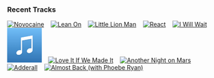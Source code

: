 ### Recent Tracks
[<img src='https://lastfm.freetls.fastly.net/i/u/300x300/06660d801cc3e6d3aa9717a87a8781e2.png' width='16%' height='16%' alt='Novocaine'>](https://www.last.fm/music/the%2bunlikely%2bcandidates/_/novocaine)&nbsp;&nbsp;&nbsp;&nbsp;[<img src='https://lastfm.freetls.fastly.net/i/u/300x300/fd9428cb2191fdd3cb775ae000813b3b.png' width='16%' height='16%' alt='Lean On'>](https://www.last.fm/music/major%2blazer/_/lean%2bon)&nbsp;&nbsp;&nbsp;&nbsp;[<img src='https://lastfm.freetls.fastly.net/i/u/300x300/98aff58fe4804704b6029857eeb4d186.png' width='16%' height='16%' alt='Little Lion Man'>](https://www.last.fm/music/mumford%2b%2526%2bsons/_/little%2blion%2bman)&nbsp;&nbsp;&nbsp;&nbsp;[<img src='https://lastfm.freetls.fastly.net/i/u/300x300/d75bfc39d293bec26765fa6c9b93e6be.png' width='16%' height='16%' alt='React'>](https://www.last.fm/music/the%2bpussycat%2bdolls/_/react)&nbsp;&nbsp;&nbsp;&nbsp;[<img src='https://lastfm.freetls.fastly.net/i/u/300x300/d08ead1880d14e7b9437fdfe4e541f66.png' width='16%' height='16%' alt='I Will Wait'>](https://www.last.fm/music/mumford%2b%2526%2bsons/_/i%2bwill%2bwait)&nbsp;&nbsp;&nbsp;&nbsp;<br>[<img src='https://github.com/atfinke/atfinke/blob/master/placeholder.jpeg?raw=true' width='16%' height='16%' alt='Well Wasted'>](https://www.last.fm/music/plastic%2bpicnic/_/well%2bwasted)&nbsp;&nbsp;&nbsp;&nbsp;[<img src='https://lastfm.freetls.fastly.net/i/u/300x300/81480228fdd76969722a66dfd61b071b.png' width='16%' height='16%' alt='Love It If We Made It'>](https://www.last.fm/music/the%2b1975/_/love%2bit%2bif%2bwe%2bmade%2bit)&nbsp;&nbsp;&nbsp;&nbsp;[<img src='https://lastfm.freetls.fastly.net/i/u/300x300/ad4f5607852d4052c0cd6b402496fd02.png' width='16%' height='16%' alt='Another Night on Mars'>](https://www.last.fm/music/the%2bmaine/_/another%2bnight%2bon%2bmars)&nbsp;&nbsp;&nbsp;&nbsp;[<img src='https://lastfm.freetls.fastly.net/i/u/300x300/4f7b367abde976060b624fd020bffcf5.png' width='16%' height='16%' alt='Adderall'>](https://www.last.fm/music/max%2bfrost/_/adderall)&nbsp;&nbsp;&nbsp;&nbsp;[<img src='https://lastfm.freetls.fastly.net/i/u/300x300/2829271199c6042b80391eb7215dba55.png' width='16%' height='16%' alt='Almost Back (with Phoebe Ryan)'>](https://www.last.fm/music/kaskade/_/almost%2bback%2b%2528with%2bphoebe%2bryan%2529)&nbsp;&nbsp;&nbsp;&nbsp;<br>